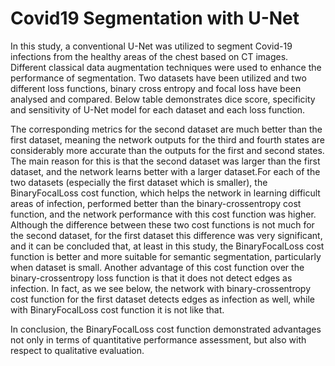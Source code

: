 # Covid19 Segmentation with U-Net
In this study, a conventional U-Net was utilized to segment Covid-19 infections from the healthy areas of the chest based on CT images. Different classical data augmentation techniques were used to enhance the performance of segmentation. Two datasets have been utilized and two different loss functions, binary cross entropy and focal loss have been analysed and compared. Below table demonstrates dice score, specificity and sensitivity of U-Net model for each dataset and each loss function.

The corresponding metrics for the second dataset are much better than the first dataset, meaning the network outputs for the third and fourth states are considerably more accurate than the outputs for the first and second states. The main reason for this is that the second dataset was larger than the first dataset, and the network learns better with a larger dataset.For each of the two datasets (especially the first dataset which is smaller), the BinaryFocalLoss cost function, which helps the network in learning difficult areas of infection, performed better than the binary-crossentropy cost function, and the network performance with this cost function was higher. Although the difference between these two cost functions is not much for the second dataset, for the first dataset this difference was very significant, and it can be concluded that, at least in this study, the BinaryFocalLoss cost function is better and more suitable for semantic segmentation, particularly when dataset is small. Another advantage of this cost function over the binary-crossentropy loss function is that it does not detect edges as infection. In fact, as we see below, the network with binary-crossentropy cost function for the first dataset detects edges as infection as well, while with BinaryFocalLoss cost function it is not like that.

In conclusion, the BinaryFocalLoss cost function demonstrated advantages not only in terms of quantitative performance assessment, but also with respect to qualitative evaluation.
